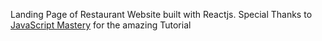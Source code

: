 Landing Page of Restaurant Website built with Reactjs.
Special Thanks to [JavaScript Mastery](https://www.youtube.com/@javascriptmastery) for the amazing Tutorial
